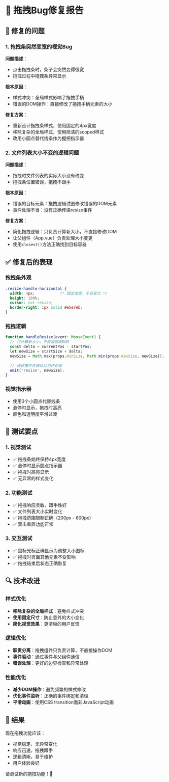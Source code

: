 # 🔧 拖拽Bug修复报告

## 🐛 修复的问题

### 1. **拖拽条突然变宽的视觉Bug**
**问题描述**：
- 点击拖拽条时，条子会突然变得很宽
- 拖拽过程中拖拽条异常显示

**根本原因**：
- 样式冲突：全局样式影响了拖拽手柄
- 错误的DOM操作：直接修改了拖拽手柄元素的大小

**修复方案**：
- 重新设计拖拽条样式，使用固定的4px宽度
- 移除复杂的全局样式，使用简洁的scoped样式
- 改用小圆点替代线条作为握把指示器

### 2. **文件列表大小不变的逻辑问题**
**问题描述**：
- 拖拽时文件列表的实际大小没有改变
- 拖拽条位置错误，拖拽不跟手

**根本原因**：
- 错误的目标元素：拖拽逻辑试图修改错误的DOM元素
- 事件处理不当：没有正确传递resize事件

**修复方案**：
- 简化拖拽逻辑：只负责计算新大小，不直接修改DOM
- 让父组件（App.vue）负责处理大小变更
- 使用`closest()`方法正确找到目标容器

## ✅ 修复后的表现

### 拖拽条外观
```css
.resize-handle-horizontal {
  width: 4px;           /* 固定宽度，不会变化 */
  height: 100%;
  cursor: col-resize;
  border-right: 1px solid #e5e7eb;
}
```

### 拖拽逻辑
```typescript
function handleResize(event: MouseEvent) {
  // 只计算新大小，不直接修改DOM
  const delta = currentPos - startPos;
  let newSize = startSize + delta;
  newSize = Math.max(props.minSize, Math.min(props.maxSize, newSize));
  
  // 通过事件传递给父组件处理
  emit('resize', newSize);
}
```

### 视觉指示器
- 使用3个小圆点代替线条
- 悬停时显示，拖拽时高亮
- 颜色和透明度平滑过渡

## 🎯 测试要点

### 1. 视觉测试
- ✅ 拖拽条始终保持4px宽度
- ✅ 悬停时显示圆点指示器
- ✅ 拖拽时高亮显示
- ✅ 无异常的样式变化

### 2. 功能测试
- ✅ 拖拽响应灵敏，跟手性好
- ✅ 文件列表大小实时变化
- ✅ 拖拽范围限制正确（200px - 600px）
- ✅ 双击重置功能正常

### 3. 交互测试
- ✅ 鼠标光标正确显示为调整大小图标
- ✅ 拖拽时页面其他元素不受影响
- ✅ 拖拽结束后状态正确恢复

## 🔍 技术改进

### 样式优化
- **移除复杂的全局样式**：避免样式冲突
- **使用固定尺寸**：防止意外的大小变化
- **简化视觉效果**：更清晰的用户反馈

### 逻辑优化
- **职责分离**：拖拽组件只负责计算，不直接操作DOM
- **事件驱动**：通过事件与父组件通信
- **错误处理**：更好的边界检查和异常处理

### 性能优化
- **减少DOM操作**：避免频繁的样式修改
- **优化事件监听**：正确的事件绑定和清理
- **平滑动画**：使用CSS transition而非JavaScript动画

## 🚀 结果

现在拖拽功能应该：
- 视觉稳定，无异常变化
- 响应迅速，拖拽跟手
- 逻辑清晰，易于维护
- 用户体验良好

请测试新的拖拽功能！🎉
